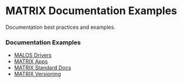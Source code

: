 # MATRIX Documentation Examples
Documentation best practices and examples.

### Documentation Examples
* [MALOS Drivers](MALOS-Drivers.md)
* [MATRIX Apps](MATRIX-Apps.md)
* [MATRIX Standard Docs](MATRIX-Standard-Docs.md)
* [MATRIX Versioning](MATRIX-Versions.md)
